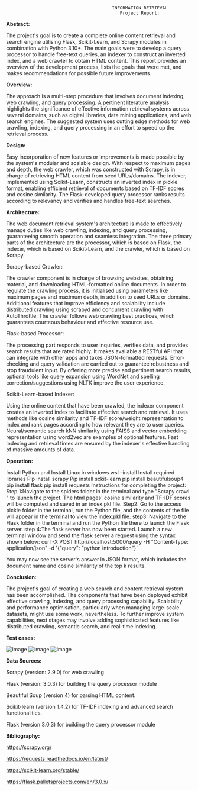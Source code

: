                                             INFORMATION RETRIEVAL 
                                               Project Report:

**Abstract:**

The project's goal is to create a complete online content retrieval and search engine utilising Flask, Scikit-Learn, and Scrapy modules in combination with Python 3.10+. The main goals were to develop a query processor to handle free-text queries, an indexer to construct an inverted index, and a web crawler to obtain HTML content. This report provides an overview of the development process, lists the goals that were met, and makes recommendations for possible future improvements.


**Overview:**

The approach is a multi-step procedure that involves document indexing, web crawling, and query processing. A pertinent literature analysis highlights the significance of effective information retrieval systems across several domains, such as digital libraries, data mining applications, and web search engines. The suggested system uses cutting edge methods for web crawling, indexing, and query processing in an effort to speed up the retrieval process.

**Design:**

Easy incorporation of new features or improvements is made possible by the system's modular and scalable design. With respect to maximum pages and depth, the web crawler, which was constructed with Scrapy, is in charge of retrieving HTML content from seed URLs/domains. The indexer, implemented using Scikit-Learn, constructs an inverted index in pickle format, enabling efficient retrieval of documents based on TF-IDF scores and cosine similarity. The Flask-developed query processor ranks results according to relevancy and verifies and handles free-text searches.

**Architecture:**

The web document retrieval system's architecture is made to effectively manage duties like web crawling, indexing, and query processing, guaranteeing smooth operation and seamless integration. The three primary parts of the architecture are the processor, which is based on Flask, the indexer, which is based on Scikit-Learn, and the crawler, which is based on Scrapy.

Scrapy-based Crawler:

The crawler component is in charge of browsing websites, obtaining material, and downloading HTML-formatted online documents. In order to regulate the crawling process, it is initialised using parameters like maximum pages and maximum depth, in addition to seed URLs or domains. Additional features that improve efficiency and scalability include distributed crawling using scrapyd and concurrent crawling with AutoThrottle. The crawler follows web crawling best practices, which guarantees courteous behaviour and effective resource use.

Flask-based Processor:

The processing part responds to user inquiries, verifies data, and provides search results that are rated highly. It makes available a RESTful API that can integrate with other apps and takes JSON-formatted requests. Error-checking and query validation are carried out to guarantee robustness and stop fraudulent input. By offering more precise and pertinent search results, optional tools like query expansion using WordNet and spelling correction/suggestions using NLTK improve the user experience.

Scikit-Learn-based Indexer:

Using the online content that have been crawled, the indexer component creates an inverted index to facilitate effective search and retrieval. It uses methods like cosine similarity and TF-IDF score/weight representation to index and rank pages according to how relevant they are to user queries. Neural/semantic search kNN similarity using FAISS and vector embedding representation using word2vec are examples of optional features. Fast indexing and retrieval times are ensured by the indexer's effective handling of massive amounts of data.

**Operation:**

Install Python and Install Linux in windows
wsl –install
Install required libraries
Pip install scrapy
Pip install sckit-learn
pip install beautifulsoup4
pip install flask
pip install requests
Instructions for completing the project:
Step 1:Navigate to the spiders folder in the terminal and type "Scrapy crawl " to launch the project.
The html pages' cosine similarity and TF-IDF scores will be computed and saved in an index.pkl file.
Step2: Go to the access pickle folder in the terminal, run the Python file, and the contents of the file will appear in the terminal to view the index.pkl file.
step3: Navigate to the Flask folder in the terminal and run the Python file there to launch the Flask server.
step 4:The flask server has now been started. Launch a new terminal window and send the flask server a request using the syntax shown below:
curl -X POST http://localhost:5000/query -H "Content-Type: application/json" -d '{"query": "python introduction"}'

You may now see the server's answer in JSON format, which includes the document name and cosine similarity of the top k results.

**Conclusion:**

The project's goal of creating a web search and content retrieval system has been accomplished. The components that have been deployed exhibit effective crawling, indexing, and query processing capability. Scalability and performance optimisation, particularly when managing large-scale datasets, might use some work, nevertheless. To further improve system capabilities, next stages may involve adding sophisticated features like distributed crawling, semantic search, and real-time indexing.

**Test cases:**

![image](https://github.com/TSP24SCM33T/ir-project/assets/164950312/67482298-dbb6-4029-89bf-0e23ffb5edcb)
![image](https://github.com/TSP24SCM33T/ir-project/assets/164950312/22f09a87-de1e-4267-9231-37f4fd4a6dfa)
![image](https://github.com/TSP24SCM33T/ir-project/assets/164950312/c77135fc-d44e-4c30-85a7-6c5f01aeacde)


**Data Sources:**

Scrapy (version: 2.9.0) for web crawling 

Flask (version: 3.0.3) for building the query processor module

Beautiful Soup (version 4) for parsing HTML content.

Scikit-learn (version 1.4.2) for TF-IDF indexing and advanced search functionalities.

Flask (version 3.0.3) for building the query processor module


**Bibliography:**

https://scrapy.org/

https://requests.readthedocs.io/en/latest/

https://scikit-learn.org/stable/

https://flask.palletsprojects.com/en/3.0.x/


